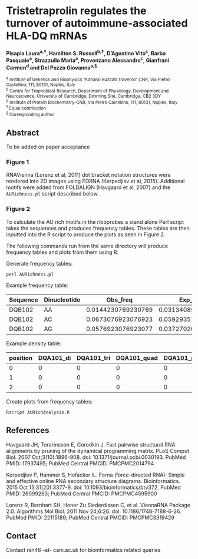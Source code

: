 # Tristetraprolin regulates the turnover of autoimmune-associated HLA-DQ mRNAs

**Pisapia Laura<sup>a,‡</sup>, Hamilton S. Russell<sup>b,‡</sup>, D’Agostino Vito<sup>c</sup>, Barba Pasquale<sup>a</sup>, Strazzullo Maria<sup>a</sup>, Provenzano Alessandro<sup>c</sup>, Gianfrani Carmen<sup>d</sup> and Del Pozzo Giovanna<sup>a,§</sup>**

<sup>
<sup>a</sup> Institute of Genetics and Biophysics “Adriano Buzzati Traverso” CNR, Via Pietro Castellino, 111, 80131, Naples, Italy <br>
<sup>b</sup> Centre for Trophoblast Research, Department of Physiology, Development and Neuroscience, University of Cambridge, Downing Site, Cambridge, CB2 3DY<br>
<sup>d</sup> Institute of Protein Biochemistry-CNR, Via Pietro Castellino, 111, 80131, Naples, Italy<br>
<sup>‡</sup> Equal contribution<br>
<sup>§</sup> Corresponding author <br>
</sup>

## Abstract ##

To be added on paper acceptance


### Figure 1 ###

RNAVienna (Lorenz et al, 2011) dot bracket notation structures were rendered into 2D images using FORNA (Kerpedjiev et al, 2015). Additional motifs were added from FOLDALIGN (Havgaard et al, 2007) and the `AURichness.pl` script described below.

### Figure 2 ###

To calculate the AU rich motifs in the riboprobes a stand alone Perl script takes the sequences and produces frequency tables. These tables are then inputted into the R script to produce the plots as seen in Figure 2.

The following commands run from the same directory will produce frequency tables and plots from them using R.

Generate frequency tables:

    perl AURichness.pl

Example frequency table:

| Sequence  | Dinucleotide | Obs_freq           | Exp_freq           |
| ----------| ------------ | ------------------ | -------------------|
| DQB102    | AA           | 0.0144230769230769 | 0.0313408575810993 |
| DQB102    | AC           | 0.0673076923076923 | 0.0592935143426204 |
| DQB102    | AG           | 0.0576923076923077 | 0.0372702090153614 |

Example density table:

| position | DQA101_di | DQA101_tri | DQA101_quad | DQA101_penta | DQA101_hexa | DQA105_di | DQA105_tri | DQA105_quad | DQA105_penta | DQA105_hexa
|----------|----------|----------|----------|----------|----------|----------|----------|----------|----------|----------|
| 0|0|0|0|0|0|0|0|0|0|0|
| 1|0|0|0|0|0|0|0|0|1|0|
| 2|0|0|0|0|0|0|0|0|0|0|

Create plots from frequency tables:

    Rscript AURichAnalysis.R

## References ##

Havgaard JH, Torarinsson E, Gorodkin J. Fast pairwise structural RNA alignments by pruning of the dynamical programming matrix. PLoS Comput Biol. 2007 Oct;3(10):1896-908. doi: 10.1371/journal.pcbi.0030193. PubMed PMID: 17937495; PubMed Central PMCID: PMCPMC2014794

Kerpedjiev P, Hammer S, Hofacker IL. Forna (force-directed RNA): Simple and effective online RNA secondary structure diagrams. Bioinformatics. 2015 Oct 15;31(20):3377-9. doi: 10.1093/bioinformatics/btv372. PubMed PMID: 26099263; PubMed Central PMCID: PMCPMC4595900

Lorenz R, Bernhart SH, Honer Zu Siederdissen C, et al. ViennaRNA Package 2.0. Algorithms Mol Biol. 2011 Nov 24;6:26. doi: 10.1186/1748-7188-6-26. PubMed PMID: 22115189; PubMed Central PMCID: PMCPMC3319429

## Contact ##

Contact rsh46 -at- cam.ac.uk for bioinformatics related queries
